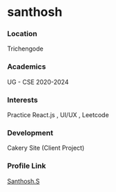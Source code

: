 # santhosh

### Location

Trichengode

### Academics

UG - CSE  2020-2024

### Interests

Practice React.js , UI/UX , Leetcode

### Development

Cakery Site (Client Project)

### Profile Link

[Santhosh.S](https://github.com/Santhosh1933/)
